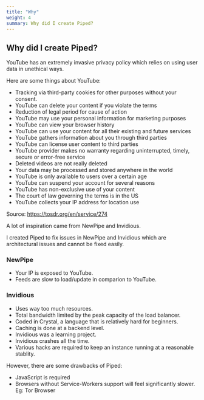 ```yaml
---
title: "Why"
weight: 4
summary: Why did I create Piped?
---
```


## Why did I create Piped?

YouTube has an extremely invasive privacy policy which relies on using user data in unethical ways.

Here are some things about YouTube:

-   Tracking via third-party cookies for other purposes without your consent.
-   YouTube can delete your content if you violate the terms
-   Reduction of legal period for cause of action
-   YouTube may use your personal information for marketing purposes
-   YouTube can view your browser history
-   YouTube can use your content for all their existing and future services
-   YouTube gathers information about you through third parties
-   YouTube can license user content to third parties
-   YouTube provider makes no warranty regarding uninterrupted, timely, secure or error-free service
-   Deleted videos are not really deleted
-   Your data may be processed and stored anywhere in the world
-   YouTube is only available to users over a certain age
-   YouTube can suspend your account for several reasons
-   YouTube has non-exclusive use of your content
-   The court of law governing the terms is in the US
-   YouTube collects your IP address for location use

Source: https://tosdr.org/en/service/274

A lot of inspiration came from NewPipe and Invidious.

I created Piped to fix issues in NewPipe and Invidious which are architectural issues and cannot be fixed easily.

### NewPipe

-   Your IP is exposed to YouTube.
-   Feeds are slow to load/update in comparion to YouTube.

### Invidious

-   Uses way too much resources.
-   Total bandwidth limited by the peak capacity of the load balancer.
-   Coded in Crystal, a language that is relatively hard for beginners.
-   Caching is done at a backend level.
-   Invidious was a learning project.
-   Invidious crashes all the time.
-   Various hacks are required to keep an instance running at a reasonable stablity.

However, there are some drawbacks of Piped:

-   JavaScript is required
-   Browsers without Service-Workers support will feel significantly slower. Eg: Tor Browser
